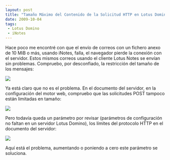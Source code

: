 ```yaml
---
layout: post
title: "Tamaño Máximo del Contenido de la Solicitud HTTP en Lotus Domino"
date: 2009-10-04
tags:
 - Lotus Domino
 - iNotes
---
```


Hace poco me encontré con que el envío de correos con un fichero anexo de 10 MiB o más, usando iNotes, falla, el navegador pierde la conexión con el servidor. Estos mismos correos usando el cliente Lotus Notes se envían sin problemas.
Compruebo, por desconfiado, la restricción del tamaño de los mensajes:

[![](http://dl.getdropbox.com/u/302696/blog_files/maximun_http_request/maximun_message_size.jpg)](http://dl.getdropbox.com/u/302696/blog_files/maximun_http_request/maximun_message_size.jpg)

Ya está claro que no es el problema.
En el documento del servidor, en la configuración del motor web, compruebo que las solicitudes POST tampoco están limitadas en tamaño:

[![](http://dl.getdropbox.com/u/302696/blog_files/maximun_http_request/maximum_post_data.jpg)](http://dl.getdropbox.com/u/302696/blog_files/maximun_http_request/maximum_post_data.jpg)

Pero todavía queda un parámetro por revisar (parámetros de configuración no faltan en un servidor Lotus Domino), los límites del protocolo HTTP en el documento del servidor:

[![](http://dl.getdropbox.com/u/302696/blog_files/maximun_http_request/maximun_http_request.jpg)](http://dl.getdropbox.com/u/302696/blog_files/maximun_http_request/maximun_http_request.jpg)

Aquí está el problema, aumentando o poniendo a cero este parámetro se soluciona.
